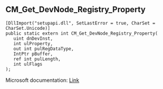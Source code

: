 ## CM_Get_DevNode_Registry_Property

```
[DllImport("setupapi.dll", SetLastError = true, CharSet = CharSet.Unicode)]
public static extern int CM_Get_DevNode_Registry_Property(
   uint dnDevInst,
   int ulProperty,
   out int pulRegDataType,
   IntPtr pBuffer,
   ref int pulLength,
   int ulFlags
);
```

Microsoft documentation: [Link](https://docs.microsoft.com/en-us/windows/win32/api/cfgmgr32/nf-cfgmgr32-cm_get_devnode_registry_propertyw)
